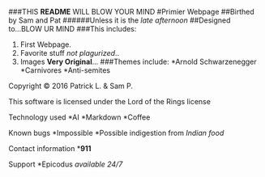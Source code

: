 ###THIS **README** WILL BLOW YOUR MIND
#Primier Webpage
  ##Birthed by Sam and Pat
######Unless it is the _late afternoon_
##Designed to...BLOW UR MIND
###This includes:
1. First Webpage.
2. Favorite stuff _not plagurized_..
3. Images **Very Original**...
###Themes include:
*Arnold Schwarzenegger
*Carnivores
*Anti-semites

Copyright &copy; 2016 Patrick L. & Sam P.

This software is licensed under the Lord of the Rings license


Technology used
  *AI
  *Markdown
  *Coffee

Known bugs
  *Impossible
  *Possible indigestion from _Indian food_

Contact information
  ***911**

Support
  *Epicodus _available 24/7_
